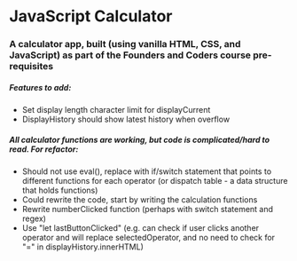 # JavaScript Calculator

### A calculator app, built (using vanilla HTML, CSS, and JavaScript) as part of the Founders and Coders course pre-requisites

##### Features to add:  
* Set display length character limit for displayCurrent
* DisplayHistory should show latest history when overflow

##### All calculator functions are working, but code is complicated/hard to read. For refactor:  
* Should not use eval(), replace with if/switch statement that points to different functions for each operator (or dispatch table - a data structure that holds functions)
* Could rewrite the code, start by writing the calculation functions
* Rewrite numberClicked function (perhaps with switch statement and regex)
* Use "let lastButtonClicked" (e.g. can check if user clicks another operator and will replace selectedOperator, and no need to check for "=" in displayHistory.innerHTML)
